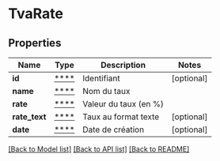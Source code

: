 # TvaRate

## Properties
Name | Type | Description | Notes
------------ | ------------- | ------------- | -------------
**id** | [****](.md) | Identifiant | [optional] 
**name** | [****](.md) | Nom du taux | 
**rate** | [****](.md) | Valeur du taux (en %) | 
**rate_text** | [****](.md) | Taux au format texte | [optional] 
**date** | [****](.md) | Date de création | [optional] 

[[Back to Model list]](../../README.md#documentation-for-models) [[Back to API list]](../../README.md#documentation-for-api-endpoints) [[Back to README]](../../README.md)

